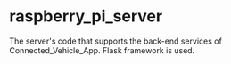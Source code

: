 # raspberry_pi_server
The server's code that supports the back-end services of Connected_Vehicle_App. Flask framework is used.
